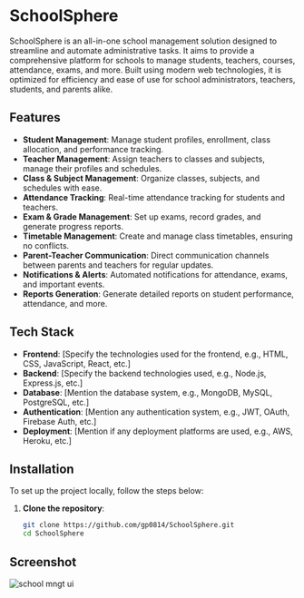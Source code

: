 # SchoolSphere

SchoolSphere is an all-in-one school management solution designed to streamline and automate administrative tasks. It aims to provide a comprehensive platform for schools to manage students, teachers, courses, attendance, exams, and more. Built using modern web technologies, it is optimized for efficiency and ease of use for school administrators, teachers, students, and parents alike.

## Features

- **Student Management**: Manage student profiles, enrollment, class allocation, and performance tracking.
- **Teacher Management**: Assign teachers to classes and subjects, manage their profiles and schedules.
- **Class & Subject Management**: Organize classes, subjects, and schedules with ease.
- **Attendance Tracking**: Real-time attendance tracking for students and teachers.
- **Exam & Grade Management**: Set up exams, record grades, and generate progress reports.
- **Timetable Management**: Create and manage class timetables, ensuring no conflicts.
- **Parent-Teacher Communication**: Direct communication channels between parents and teachers for regular updates.
- **Notifications & Alerts**: Automated notifications for attendance, exams, and important events.
- **Reports Generation**: Generate detailed reports on student performance, attendance, and more.

## Tech Stack

- **Frontend**: [Specify the technologies used for the frontend, e.g., HTML, CSS, JavaScript, React, etc.]
- **Backend**: [Specify the backend technologies used, e.g., Node.js, Express.js, etc.]
- **Database**: [Mention the database system, e.g., MongoDB, MySQL, PostgreSQL, etc.]
- **Authentication**: [Mention any authentication system, e.g., JWT, OAuth, Firebase Auth, etc.]
- **Deployment**: [Mention if any deployment platforms are used, e.g., AWS, Heroku, etc.]

## Installation

To set up the project locally, follow the steps below:

1. **Clone the repository**:
   ```bash
   git clone https://github.com/gp0814/SchoolSphere.git
   cd SchoolSphere

## Screenshot

![school mngt ui](https://user-images.githubusercontent.com/54774962/102515635-ff363b80-40b3-11eb-82e7-8b3872815ce1.png)





